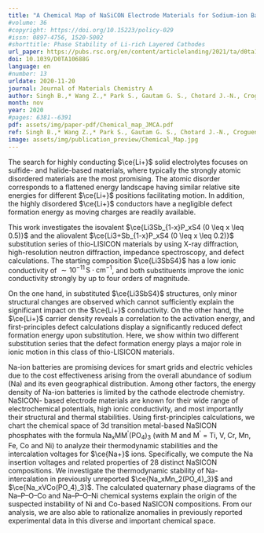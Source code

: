 ```yaml
---
title: "A Chemical Map of NaSiCON Electrode Materials for Sodium-ion Batteries"
#volume: 36
#copyright: https://doi.org/10.15223/policy-029
#issn: 0897-4756, 1520-5002
#shorttitle: Phase Stability of Li-rich Layered Cathodes
url_paper: https://pubs.rsc.org/en/content/articlelanding/2021/ta/d0ta10688g
doi: 10.1039/D0TA10688G
language: en
#number: 13
urldate: 2020-11-20
journal: Journal of Materials Chemistry A
author: Singh B.,* Wang Z.,* Park S., Gautam G. S., Chotard J.-N., Croguennec L., Carlier D., Cheetham A. K., Masquelier C. and Canepa P.
month: nov
year: 2020
#pages: 6381--6391
pdf: assets/img/paper-pdf/Chemical_map_JMCA.pdf
ref: Singh B.,* Wang Z.,* Park S., Gautam G. S., Chotard J.-N., Croguennec L., Carlier D., Cheetham A. K., Masquelier C. and Canepa P.; J. Mater. Chem. A - HOT Papers. ## Edit the reference to yours
image: assets/img/publication_preview/Chemical_Map.jpg
---
```


The search for highly conducting $\ce{Li+}$ solid electrolytes focuses on sulfide- and halide-based materials, where typically the strongly atomic disordered materials are the most promising. The atomic disorder corresponds to a flattened energy landscape having similar relative site energies for different $\ce{Li+}$ positions facilitating motion. In addition, the highly disordered $\ce{Li+}$ conductors have a negligible defect formation energy as moving charges are readily available. 

This work investigates the isovalent $\ce{Li3Sb_{1-x}P_xS4 (0 \leq x \leq 0.5)}$ and the aliovalent $\ce{Li3+Sb_{1-x}P_xS4 (0 \leq x \leq 0.2)}$ substitution series of thio-LISICON materials by using X-ray diffraction, high-resolution neutron diffraction, impedance spectroscopy, and defect calculations. The starting composition $\ce{Li3SbS4}$ has a low ionic conductivity of $\sim 10^{-11} \, \mathrm{S \cdot cm^{-1}}$, and both substituents improve the ionic conductivity strongly by up to four orders of magnitude. 

On the one hand, in substituted $\ce{Li3SbS4}$ structures, only minor structural changes are observed which cannot sufficiently explain the significant impact on the $\ce{Li+}$ conductivity. On the other hand, the $\ce{Li+}$ carrier density reveals a correlation to the activation energy, and first-principles defect calculations display a significantly reduced defect formation energy upon substitution. Here, we show within two different substitution series that the defect formation energy plays a major role in ionic motion in this class of thio-LISICON materials.



Na-ion batteries are promising devices for smart grids and electric vehicles due to the cost effectiveness arising from the overall abundance of sodium (Na) and its even geographical distribution. Among other factors, the energy density of Na-ion batteries is limited by the cathode electrode chemistry. NaSICON- based electrode materials are known for their wide range of electrochemical potentials, high ionic conductivity, and most importantly their structural and thermal stabilities. Using first-principles calculations, we chart the chemical space of 3d transition metal-based NaSICON phosphates with the formula Na<sub>x</sub>MM<sup>'</sup>(PO<sub>4</sub>)<sub>3</sub> (with M and M<sup>'</sup> = Ti, V, Cr, Mn, Fe, Co and Ni) to analyze their thermodynamic stabilities and the intercalation voltages for $\ce{Na+}$ ions. Specifically, we compute the Na insertion voltages and related properties of 28 distinct NaSICON compositions. We investigate the thermodynamic stability of Na-intercalation in previously unreported $\ce{Na_xMn_2(PO_4)_3}$ and $\ce{Na_xVCo(PO_4)_3}$. The calculated quaternary phase diagrams of the Na–P–O–Co and Na–P–O–Ni chemical systems explain the origin of the suspected instability of Ni and Co-based NaSICON compositions. From our analysis, we are also able to rationalize anomalies in previously reported experimental data in this diverse and important chemical space.
